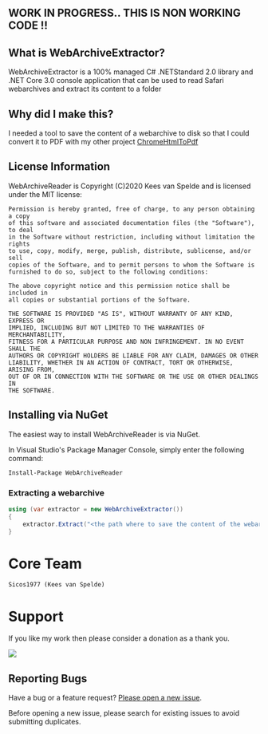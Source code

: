 ## WORK IN PROGRESS.. THIS IS NON WORKING CODE !!

## What is WebArchiveExtractor?

WebArchiveExtractor is a 100% managed C# .NETStandard 2.0 library and .NET Core 3.0 console application that can be used to read Safari webarchives and extract its content to a folder

## Why did I make this?

I needed a tool to save the content of a webarchive to disk so that I could convert it to PDF with my other project [ChromeHtmlToPdf](https://github.com/Sicos1977/ChromeHtmlToPdf)

## License Information

WebArchiveReader is Copyright (C)2020 Kees van Spelde and is licensed under the MIT license:

    Permission is hereby granted, free of charge, to any person obtaining a copy
    of this software and associated documentation files (the "Software"), to deal
    in the Software without restriction, including without limitation the rights
    to use, copy, modify, merge, publish, distribute, sublicense, and/or sell
    copies of the Software, and to permit persons to whom the Software is
    furnished to do so, subject to the following conditions:

    The above copyright notice and this permission notice shall be included in
    all copies or substantial portions of the Software.

    THE SOFTWARE IS PROVIDED "AS IS", WITHOUT WARRANTY OF ANY KIND, EXPRESS OR
    IMPLIED, INCLUDING BUT NOT LIMITED TO THE WARRANTIES OF MERCHANTABILITY,
    FITNESS FOR A PARTICULAR PURPOSE AND NON INFRINGEMENT. IN NO EVENT SHALL THE
    AUTHORS OR COPYRIGHT HOLDERS BE LIABLE FOR ANY CLAIM, DAMAGES OR OTHER
    LIABILITY, WHETHER IN AN ACTION OF CONTRACT, TORT OR OTHERWISE, ARISING FROM,
    OUT OF OR IN CONNECTION WITH THE SOFTWARE OR THE USE OR OTHER DEALINGS IN
    THE SOFTWARE.

## Installing via NuGet

The easiest way to install WebArchiveReader is via NuGet.

In Visual Studio's Package Manager Console, simply enter the following command:

    Install-Package WebArchiveReader 

### Extracting a webarchive

```csharp
using (var extractor = new WebArchiveExtractor())
{
    extractor.Extract("<the path where to save the content of the webarchive>");
}
```

Core Team
=========
    Sicos1977 (Kees van Spelde)

Support
=======
If you like my work then please consider a donation as a thank you.

<a href="https://www.paypal.com/cgi-bin/webscr?cmd=_s-xclick&hosted_button_id=NS92EXB2RDPYA" target="_blank"><img src="https://www.paypalobjects.com/en_US/i/btn/btn_donate_LG.gif" /></a>

## Reporting Bugs

Have a bug or a feature request? [Please open a new issue](https://github.com/Sicos1977/WebArchiveExtractor/issues).

Before opening a new issue, please search for existing issues to avoid submitting duplicates.
